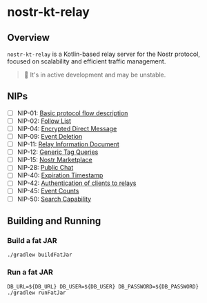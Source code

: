 # nostr-kt-relay

## Overview
`nostr-kt-relay` is a Kotlin-based relay server for the Nostr protocol, focused on scalability and efficient traffic management.

> 🚧 It's in active development and may be unstable.

## NIPs
- [ ] NIP-01: [Basic protocol flow description](https://github.com/nostr-protocol/nips/blob/master/01.md)
- [ ] NIP-02: [Follow List](https://github.com/nostr-protocol/nips/blob/master/02.md)
- [ ] NIP-04: [Encrypted Direct Message](https://github.com/nostr-protocol/nips/blob/master/04.md)
- [ ] NIP-09: [Event Deletion](https://github.com/nostr-protocol/nips/blob/master/09.md)
- [ ] NIP-11: [Relay Information Document](https://github.com/nostr-protocol/nips/blob/master/11.md)
- [ ] NIP-12: [Generic Tag Queries](https://github.com/nostr-protocol/nips/blob/master/12.md)
- [ ] NIP-15: [Nostr Marketplace](https://github.com/nostr-protocol/nips/blob/master/15.md)
- [ ] NIP-28: [Public Chat](https://github.com/nostr-protocol/nips/blob/master/28.md)
- [ ] NIP-40: [Expiration Timestamp](https://github.com/nostr-protocol/nips/blob/master/40.md)
- [ ] NIP-42: [Authentication of clients to relays](https://github.com/nostr-protocol/nips/blob/master/42.md)
- [ ] NIP-45: [Event Counts](https://github.com/nostr-protocol/nips/blob/master/45.md)
- [ ] NIP-50: [Search Capability](https://github.com/nostr-protocol/nips/blob/master/50.md)

## Building and Running

### Build a fat JAR
```shell
./gradlew buildFatJar
```

### Run a fat JAR
```shell
DB_URL=${DB_URL} DB_USER=${DB_USER} DB_PASSWORD=${DB_PASSWORD} ./gradlew runFatJar
```
